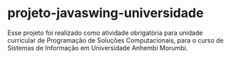 # projeto-javaswing-universidade
Esse projeto foi realizado como atividade obrigatória para unidade curricular de Programação de Soluções Computacionais, para o curso de Sistemas de Informação em Universidade Anhembi Morumbi.
